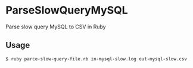 # ParseSlowQueryMySQL
Parse slow query MySQL to CSV in Ruby

## Usage

```
$ ruby parce-slow-query-file.rb in-mysql-slow.log out-mysql-slow.csv
```
